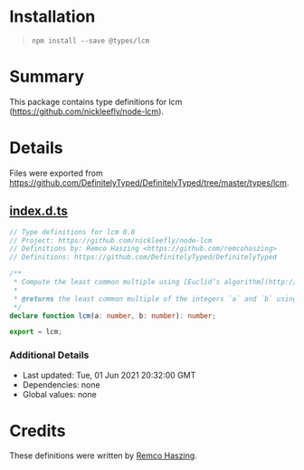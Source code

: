 # Installation
> `npm install --save @types/lcm`

# Summary
This package contains type definitions for lcm (https://github.com/nickleefly/node-lcm).

# Details
Files were exported from https://github.com/DefinitelyTyped/DefinitelyTyped/tree/master/types/lcm.
## [index.d.ts](https://github.com/DefinitelyTyped/DefinitelyTyped/tree/master/types/lcm/index.d.ts)
````ts
// Type definitions for lcm 0.0
// Project: https://github.com/nickleefly/node-lcm
// Definitions by: Remco Haszing <https://github.com/remcohaszing>
// Definitions: https://github.com/DefinitelyTyped/DefinitelyTyped

/**
 * Compute the least common multiple using [Euclid’s algorithm](http://en.wikipedia.org/wiki/Euclidean_algorithm).
 *
 * @returns the least common multiple of the integers `a` and `b` using Euclid's algorithm.
 */
declare function lcm(a: number, b: number): number;

export = lcm;

````

### Additional Details
 * Last updated: Tue, 01 Jun 2021 20:32:00 GMT
 * Dependencies: none
 * Global values: none

# Credits
These definitions were written by [Remco Haszing](https://github.com/remcohaszing).
